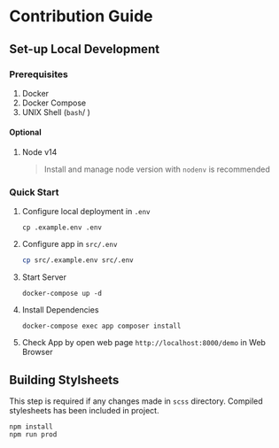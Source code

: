 # Contribution Guide

## Set-up Local Development

### Prerequisites

1. Docker
2. Docker Compose
3. UNIX Shell (`bash`/ )

#### Optional

1. Node v14
   > Install and manage node version with `nodenv` is recommended

### Quick Start

1. Configure local deployment in `.env`
    ```shell
    cp .example.env .env
    ```

2. Configure app in `src/.env`
    ```bash
    cp src/.example.env src/.env
    ```

3. Start Server
    ```shell
    docker-compose up -d
    ```

4. Install Dependencies
    ```
    docker-compose exec app composer install
    ```

5. Check App by open web page `http://localhost:8000/demo` in Web Browser

## Building Stylsheets

This step is required if any changes made in `scss` directory. Compiled stylesheets has been included in project.

```shell
npm install
npm run prod
```

